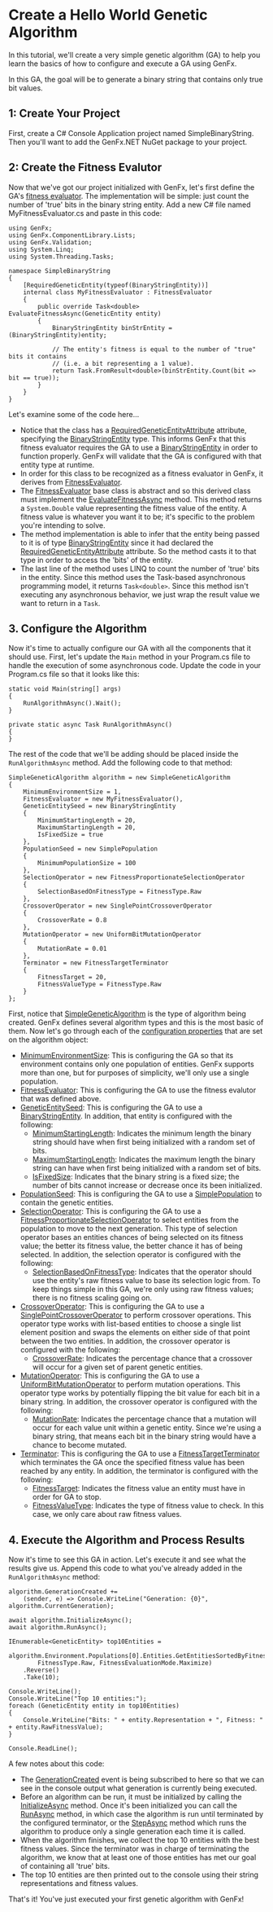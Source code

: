# Create a Hello World Genetic Algorithm

In this tutorial, we'll create a very simple genetic algorithm (GA) to help you learn the basics of how to configure and execute a GA using GenFx.

In this GA, the goal will be to generate a binary string that contains only true bit values.

## 1: Create Your Project
First, create a C# Console Application project named SimpleBinaryString.  Then you'll want to add the GenFx.NET NuGet package to your project.

## 2: Create the Fitness Evalutor
Now that we've got our project initialized with GenFx, let's first define the GA's [fitness evaluator](../documentation/base_components.md#fitness-evaluator).  The implementation will be simple: just count the number of 'true' bits in the binary string entity.  Add a new C# file named MyFitnessEvaluator.cs and paste in this code:

    using GenFx;
    using GenFx.ComponentLibrary.Lists;
    using GenFx.Validation;
    using System.Linq;
    using System.Threading.Tasks;

    namespace SimpleBinaryString
    {
        [RequiredGeneticEntity(typeof(BinaryStringEntity))]
        internal class MyFitnessEvaluator : FitnessEvaluator
        {
            public override Task<double> EvaluateFitnessAsync(GeneticEntity entity)
            {
                BinaryStringEntity binStrEntity = (BinaryStringEntity)entity;

                // The entity's fitness is equal to the number of "true" bits it contains
                // (i.e. a bit representing a 1 value).
                return Task.FromResult<double>(binStrEntity.Count(bit => bit == true));
            }
        }
    }
 
 Let's examine some of the code here...
 * Notice that the class has a [RequiredGeneticEntityAttribute](xref:GenFx.Validation.RequiredGeneticEntityAttribute) attribute, specifying the [BinaryStringEntity](xref:GenFx.ComponentLibrary.Lists.BinaryStringEntity) type. This informs GenFx that this fitness evaluator requires the GA to use a [BinaryStringEntity](xref:GenFx.ComponentLibrary.Lists.BinaryStringEntity) in order to function properly.  GenFx will validate that the GA is configured with that entity type at runtime.
 * In order for this class to be recognized as a fitness evaluator in GenFx, it derives from [FitnessEvaluator](xref:GenFx.FitnessEvaluator).
 * The [FitnessEvaluator](xref:GenFx.FitnessEvaluator) base class is abstract and so this derived class must implement the [EvaluateFitnessAsync](xref:GenFx.FitnessEvaluator.EvaluateFitnessAsync(GenFx.GeneticEntity)) method. This method returns a `System.Double` value representing the fitness value of the entity.  A fitness value is whatever you want it to be; it's specific to the problem you're intending to solve.
 * The method implementation is able to infer that the entity being passed to it is of type [BinaryStringEntity](xref:GenFx.ComponentLibrary.Lists.BinaryStringEntity) since it had declared the [RequiredGeneticEntityAttribute](xref:GenFx.Validation.RequiredGeneticEntityAttribute) attribute.  So the method casts it to that type in order to access the 'bits' of the entity.
 * The last line of the method uses LINQ to count the number of 'true' bits in the entity.  Since this method uses the Task-based asynchronous programming model, it returns `Task<double>`.  Since this method isn't executing any asynchronous behavior, we just wrap the result value we want to return in a `Task`.

## 3. Configure the Algorithm
Now it's time to actually configure our GA with all the components that it should use. First, let's update the `Main` method in your Program.cs file to handle the execution of some asynchronous code. Update the code in your Program.cs file so that it looks like this:

    static void Main(string[] args)
    {
        RunAlgorithmAsync().Wait();
    }

    private static async Task RunAlgorithmAsync()
    {
    }

The rest of the code that we'll be adding should be placed inside the `RunAlgorithmAsync` method. Add the following code to that method:

    SimpleGeneticAlgorithm algorithm = new SimpleGeneticAlgorithm
    {
        MinimumEnvironmentSize = 1,
        FitnessEvaluator = new MyFitnessEvaluator(),
        GeneticEntitySeed = new BinaryStringEntity
        {
            MinimumStartingLength = 20,
            MaximumStartingLength = 20,
            IsFixedSize = true
        },
        PopulationSeed = new SimplePopulation
        {
            MinimumPopulationSize = 100
        },
        SelectionOperator = new FitnessProportionateSelectionOperator
        {
            SelectionBasedOnFitnessType = FitnessType.Raw
        },
        CrossoverOperator = new SinglePointCrossoverOperator
        {
            CrossoverRate = 0.8
        },
        MutationOperator = new UniformBitMutationOperator
        {
            MutationRate = 0.01
        },
        Terminator = new FitnessTargetTerminator
        {
            FitnessTarget = 20,
            FitnessValueType = FitnessType.Raw
        }
    };

First, notice that [SimpleGeneticAlgorithm](xref:GenFx.ComponentLibrary.Algorithms.SimpleGeneticAlgorithm) is the type of algorithm being created. GenFx defines several algorithm types and this is the most basic of them. Now let's go through each of the [configuration properties](../documentation/component_model.md#configuration) that are set on the algorithm object:
* [MinimumEnvironmentSize](xref:GenFx.GeneticAlgorithm.MinimumEnvironmentSize): This is configuring the GA so that its environment contains only one population of entities.  GenFx supports more than one, but for purposes of simplicity, we'll only use a single population.
* [FitnessEvaluator](xref:GenFx.GeneticAlgorithm.FitnessEvaluator): This is configuring the GA to use the fitness evalutor that was defined above.
* [GeneticEntitySeed](xref:GenFx.GeneticAlgorithm.GeneticEntitySeed): This is configuring the GA to use a [BinaryStringEntity](xref:GenFx.ComponentLibrary.Lists.BinaryStringEntity). In addition, that entity is configured with the following:
    * [MinimumStartingLength](xref:GenFx.ComponentLibrary.Lists.ListEntityBase.MinimumStartingLength): Indicates the minimum length the binary string should have when first being initialized with a random set of bits.
    * [MaximumStartingLength](xref:GenFx.ComponentLibrary.Lists.ListEntityBase.MaximumStartingLength): Indicates the maximum length the binary string can have when first being initialized with a random set of bits.
    * [IsFixedSize](xref:GenFx.ComponentLibrary.Lists.ListEntityBase.IsFixedSize): Indicates that the binary string is a fixed size; the number of bits cannot increase or decrease once its been initialized.
* [PopulationSeed](xref:GenFx.GeneticAlgorithm.PopulationSeed): This is configuring the GA to use a [SimplePopulation](xref:GenFx.ComponentLibrary.Populations.SimplePopulation) to contain the genetic entities.
* [SelectionOperator](xref:GenFx.GeneticAlgorithm.SelectionOperator): This is configuring the GA to use a [FitnessProportionateSelectionOperator](xref:GenFx.ComponentLibrary.SelectionOperators.FitnessProportionateSelectionOperator) to select entities from the population to move to the next generation. This type of selection operator bases an entities chances of being selected on its fitness value; the better its fitness value, the better chance it has of being selected. In addition, the selection operator is configured with the following:
    * [SelectionBasedOnFitnessType](xref:GenFx.SelectionOperator.SelectionBasedOnFitnessType): Indicates that the operator should use the entity's raw fitness value to base its selection logic from. To keep things simple in this GA, we're only using raw fitness values; there is no fitness scaling going on.
* [CrossoverOperator](xref:GenFx.GeneticAlgorithm.CrossoverOperator): This is configuring the GA to use a [SinglePointCrossoverOperator](xref:GenFx.ComponentLibrary.Lists.SinglePointCrossoverOperator) to perform crossover operations.  This operator type works with list-based entities to choose a single list element position and swaps the elements on either side of that point between the two entities.  In addition, the crossover operator is configured with the following:
    * [CrossoverRate](xref:GenFx.CrossoverOperator.CrossoverRate): Indicates the percentage chance that a crossover will occur for a given set of parent genetic entities.
* [MutationOperator](xref:GenFx.GeneticAlgorithm.MutationOperator): This is configuring the GA to use a [UniformBitMutationOperator](xref:GenFx.ComponentLibrary.Lists.UniformBitMutationOperator) to perform mutation operations.  This operator type works by potentially flipping the bit value for each bit in a binary string.  In addition, the crossover operator is configured with the following:
    * [MutationRate](xref:GenFx.MutationOperator.MutationRate): Indicates the percentage chance that a mutation will occur for each value unit within a genetic entity.  Since we're using a binary string, that means each bit in the binary string would have a chance to become mutated.
* [Terminator](xref:GenFx.GeneticAlgorithm.Terminator): This is configuring the GA to use a [FitnessTargetTerminator](xref:GenFx.ComponentLibrary.Terminators.FitnessTargetTerminator) which terminates the GA once the specified fitness value has been reached by any entity. In addition, the terminator is configured with the following:
    * [FitnessTarget](xref:GenFx.ComponentLibrary.Terminators.FitnessTargetTerminator.FitnessTarget): Indicates the fitness value an entity must have in order for GA to stop.
    * [FitnessValueType](xref:GenFx.ComponentLibrary.Terminators.FitnessTargetTerminator.FitnessValueType): Indicates the type of fitness value to check.  In this case, we only care about raw fitness values.

## 4. Execute the Algorithm and Process Results
Now it's time to see this GA in action.  Let's execute it and see what the results give us. Append this code to what you've already added in the `RunAlgorithmAsync` method:

    algorithm.GenerationCreated += 
        (sender, e) => Console.WriteLine("Generation: {0}", algorithm.CurrentGeneration);

    await algorithm.InitializeAsync();
    await algorithm.RunAsync();

    IEnumerable<GeneticEntity> top10Entities =
        algorithm.Environment.Populations[0].Entities.GetEntitiesSortedByFitness(
            FitnessType.Raw, FitnessEvaluationMode.Maximize)
        .Reverse()
        .Take(10);

    Console.WriteLine();
    Console.WriteLine("Top 10 entities:");
    foreach (GeneticEntity entity in top10Entities)
    {
        Console.WriteLine("Bits: " + entity.Representation + ", Fitness: " + entity.RawFitnessValue);
    }

    Console.ReadLine();

A few notes about this code:
* The [GenerationCreated](xref:GenFx.GeneticAlgorithm.GenerationCreated) event is being subscribed to here so that we can see in the console output what generation is currently being executed.
* Before an algorithm can be run, it must be initialized by calling the [InitializeAsync](xref:GenFx.GeneticAlgorithm.InitializeAsync) method. Once it's been initialized you can call the [RunAsync](xref:GenFx.GeneticAlgorithm.RunAsync) method, in which case the algorithm is run until terminated by the configured terminator, or the [StepAsync](xref:GenFx.GeneticAlgorithm.StepAsync) method which runs the algorithm to produce only a single generation each time it is called.
* When the algorithm finishes, we collect the top 10 entities with the best fitness values.  Since the terminator was in charge of terminating the algorithm, we know that at least one of those entities has met our goal of containing all 'true' bits.
* The top 10 entities are then printed out to the console using their string representations and fitness values.

That's it!  You've just executed your first genetic algorithm with GenFx!